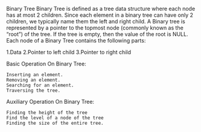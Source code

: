 Binary Tree
Binary Tree is defined as a tree data structure where each node has at most 2 children. Since each element in a binary tree can have only 2 children, we typically name them the left and right child.
A Binary tree is represented by a pointer to the topmost node (commonly known as the “root”) of the tree. If the tree is empty, then the value of the root is NULL. Each node of a Binary Tree contains the following parts:

   1.Data
   2.Pointer to left child
   3.Pointer to right child

Basic Operation On Binary Tree:

    Inserting an element.
    Removing an element.
    Searching for an element.
    Traversing the tree.

Auxiliary Operation On Binary Tree:

    Finding the height of the tree
    Find the level of a node of the tree
    Finding the size of the entire tree.